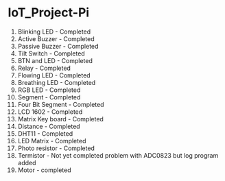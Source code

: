 # IoT_Project-Pi
1. Blinking LED - Completed
2. Active Buzzer - Completed
3. Passive Buzzer - Completed
4. Tilt Switch - Completed
5. BTN and LED - Completed
6. Relay - Completed
7. Flowing LED - Completed
8. Breathing LED - Completed
9. RGB LED - Completed
10. Segment - Completed
11. Four Bit Segment - Completed
12. LCD 1602 - Completed
13. Matrix Key board - Completed
14. Distance - Completed
15. DHT11 - Completed
16. LED Matrix - Completed
17. Photo resistor - Completed
18. Termistor - Not yet completed problem with ADC0823 but log program added
19. Motor - completed
